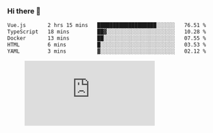 ### Hi there 👋

<!--START_SECTION:waka-->

```txt
Vue.js       2 hrs 15 mins   ███████████████████░░░░░░   76.51 %
TypeScript   18 mins         ██▓░░░░░░░░░░░░░░░░░░░░░░   10.28 %
Docker       13 mins         ██░░░░░░░░░░░░░░░░░░░░░░░   07.55 %
HTML         6 mins          █░░░░░░░░░░░░░░░░░░░░░░░░   03.53 %
YAML         3 mins          ▓░░░░░░░░░░░░░░░░░░░░░░░░   02.12 %
```

<!--END_SECTION:waka-->

<figure><embed src="https://wakatime.com/share/@018c1236-80d1-4209-b291-9f1e9534668f/bb944d0f-92e3-48f1-94a5-d3c1d0ffe8d4.svg"></embed></figure>

<!--
**kraibse/kraibse** is a ✨ _special_ ✨ repository because its `README.md` (this file) appears on your GitHub profile.

Here are some ideas to get you started:

- 🔭 I’m currently working on ...
- 🌱 I’m currently learning ...
- 👯 I’m looking to collaborate on ...
- 🤔 I’m looking for help with ...
- 💬 Ask me about ...
- 📫 How to reach me: ...
- 😄 Pronouns: ...
- ⚡ Fun fact: ...
-->
